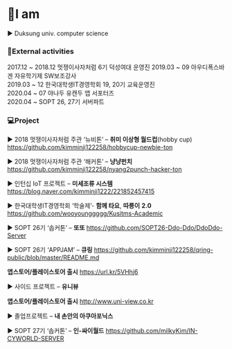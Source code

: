 

# :raising_hand:I am

:arrow_forward: Duksung univ. computer science


###  :lollipop:External activities

2017.12 ~ 2018.12 멋쟁이사자처럼 6기 덕성여대 운영진 
2019.03 ~ 09 아우디폭스바겐 자유학기제 SW보조강사 <br>
2019.03 ~ 12 한국대학생IT경영학회 19, 20기 교육운영진<br>
2020.04 ~ 07 야나두 유캔두 앱 서포터즈<br>
2020.04 ~ SOPT 26, 27기 서버파트<br>



### :computer:Project

:arrow_forward: 2018 멋쟁이사자처럼 주관 ‘뉴비톤’ – **취미 이상형 월드컵**(hobby cup) https://github.com/kimminji122258/hobbycup-newbie-ton

:arrow_forward: 2018 멋쟁이사자처럼 주관 ‘해커톤’ – **냥냥펀치** https://github.com/kimminji122258/nyang2punch-hacker-ton  

:arrow_forward: 인턴십 IoT 프로젝트 – **미세조류  시스템** https://blog.naver.com/kimminji1222/221852457415

:arrow_forward: 한국대학생IT경영학회 ‘학술제’- **함께 타요**, **따릉이** **2.0** https://github.com/wooyounggggg/Kusitms-Academic

:arrow_forward: SOPT 26기 ‘솝커톤’ – **또또** https://github.com/SOPT26-Ddo-Ddo/DdoDdo-Server

:arrow_forward: SOPT 26기 ‘APPJAM’ – **큐링** https://github.com/kimminji122258/qring-public/blob/master/README.md

  **앱스토어/플레이스토어 출시** https://url.kr/5VHhj6 <br>

:arrow_forward: 사이드 프로젝트 – **유니뷰**

  **앱스토어/플레이스토어 출시** http://www.uni-view.co.kr <br>
  
:arrow_forward: 졸업프로젝트 – **내 손안의 아쿠아포닉스**

:arrow_forward: SOPT 27기 ‘솝커톤’ – **인-싸이월드** https://github.com/milkyKim/IN-CYWORLD-SERVER
   
